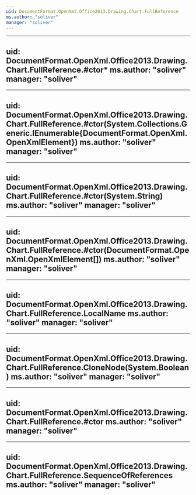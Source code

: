 ```yaml
---
uid: DocumentFormat.OpenXml.Office2013.Drawing.Chart.FullReference
ms.author: "soliver"
manager: "soliver"
---
```


---
uid: DocumentFormat.OpenXml.Office2013.Drawing.Chart.FullReference.#ctor*
ms.author: "soliver"
manager: "soliver"
---

---
uid: DocumentFormat.OpenXml.Office2013.Drawing.Chart.FullReference.#ctor(System.Collections.Generic.IEnumerable{DocumentFormat.OpenXml.OpenXmlElement})
ms.author: "soliver"
manager: "soliver"
---

---
uid: DocumentFormat.OpenXml.Office2013.Drawing.Chart.FullReference.#ctor(System.String)
ms.author: "soliver"
manager: "soliver"
---

---
uid: DocumentFormat.OpenXml.Office2013.Drawing.Chart.FullReference.#ctor(DocumentFormat.OpenXml.OpenXmlElement[])
ms.author: "soliver"
manager: "soliver"
---

---
uid: DocumentFormat.OpenXml.Office2013.Drawing.Chart.FullReference.LocalName
ms.author: "soliver"
manager: "soliver"
---

---
uid: DocumentFormat.OpenXml.Office2013.Drawing.Chart.FullReference.CloneNode(System.Boolean)
ms.author: "soliver"
manager: "soliver"
---

---
uid: DocumentFormat.OpenXml.Office2013.Drawing.Chart.FullReference.#ctor
ms.author: "soliver"
manager: "soliver"
---

---
uid: DocumentFormat.OpenXml.Office2013.Drawing.Chart.FullReference.SequenceOfReferences
ms.author: "soliver"
manager: "soliver"
---
